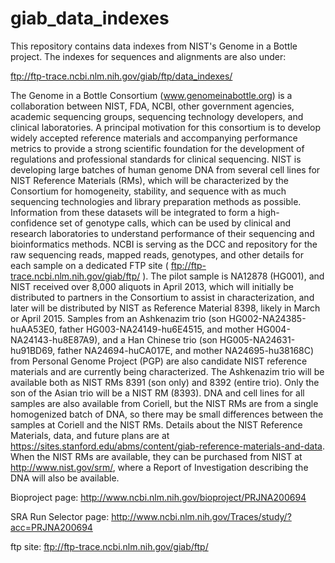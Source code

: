 # giab_data_indexes
This repository contains data indexes from NIST's Genome in a Bottle project. The indexes for sequences and alignments are also under:

ftp://ftp-trace.ncbi.nlm.nih.gov/giab/ftp/data_indexes/


The Genome in a Bottle Consortium (www.genomeinabottle.org) is a collaboration between NIST, FDA, NCBI, other government agencies, academic sequencing groups, sequencing technology developers, and clinical laboratories. A principal motivation for this consortium is to develop widely accepted reference materials and accompanying performance metrics to provide a strong scientific foundation for the development of regulations and professional standards for clinical sequencing. NIST is developing large batches of human genome DNA from several cell lines for NIST Reference Materials (RMs), which will be characterized by the Consortium for homogeneity, stability, and sequence with as much sequencing technologies and library preparation methods as possible. Information from these datasets will be integrated to form a high-confidence set of genotype calls, which can be used by clinical and research laboratories to understand performance of their sequencing and bioinformatics methods. NCBI is serving as the DCC and repository for the raw sequencing reads, mapped reads, genotypes, and other details for each sample on a dedicated FTP site ( ftp://ftp-trace.ncbi.nlm.nih.gov/giab/ftp/ ). The pilot sample is NA12878 (HG001), and NIST received over 8,000 aliquots in April 2013, which will initially be distributed to partners in the Consortium to assist in characterization, and later will be distributed by NIST as Reference Material 8398, likely in March or April 2015. Samples from an Ashkenazim trio (son HG002-NA24385-huAA53E0, father HG003-NA24149-hu6E4515, and mother HG004-NA24143-hu8E87A9), and a Han Chinese trio (son HG005-NA24631-hu91BD69, father NA24694-huCA017E, and mother NA24695-hu38168C) from Personal Genome Project (PGP) are also candidate NIST reference materials and are currently being characterized. The Ashkenazim trio will be available both as NIST RMs 8391 (son only) and 8392 (entire trio). Only the son of the Asian trio will be a NIST RM (8393). DNA and cell lines for all samples are also available from Coriell, but the NIST RMs are from a single homogenized batch of DNA, so there may be small differences between the samples at Coriell and the NIST RMs. Details about the NIST Reference Materials, data, and future plans are at https://sites.stanford.edu/abms/content/giab-reference-materials-and-data. When the NIST RMs are available, they can be purchased from NIST at http://www.nist.gov/srm/, where a Report of Investigation describing the DNA will also be available.

Bioproject page:          http://www.ncbi.nlm.nih.gov/bioproject/PRJNA200694

SRA Run Selector page:    http://www.ncbi.nlm.nih.gov/Traces/study/?acc=PRJNA200694

ftp site:                 ftp://ftp-trace.ncbi.nlm.nih.gov/giab/ftp/
